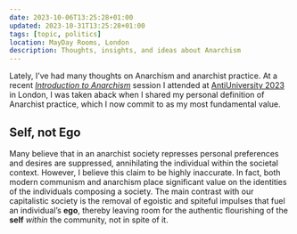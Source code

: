 ```yaml
---
date: 2023-10-06T13:25:28+01:00
updated: 2023-10-31T13:25:28+01:00
tags: [topic, politics]
location: MayDay Rooms, London
description: Thoughts, insights, and ideas about Anarchism
---
```

Lately, I’ve had many thoughts on Anarchism and anarchist practice. At a recent <cite>[Introduction to Anarchism](https://2023.antiuniversity.org/events/introduction-to-anarchism 'Introduction to Anarchism | AntiUniversity 2023')</cite> session I attended at [AntiUniversity 2023](https://2023.antiuniversity.org 'AntiUniversity x Anarchist Bookfair 2023') in London, I was taken aback when I shared my personal definition of Anarchist practice, which I now commit to as my most fundamental value.

## Self, not Ego

Many believe that in an anarchist society represses personal preferences and desires are suppressed, annihilating the individual within the societal context. However, I believe this claim to be highly inaccurate. In fact, both modern communism and anarchism place significant value on the identities of the individuals composing a society. The main contrast with our capitalistic society is the removal of egoistic and spiteful impulses that fuel an individual’s **ego**, thereby leaving room for the authentic flourishing of the **self** *within* the community, not in spite of it.
